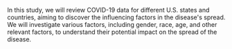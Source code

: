 In this study, we will review COVID-19 data for different U.S. states and countries, aiming to 
discover the influencing factors in the disease's spread. We will investigate various factors, 
including gender, race, age, and other relevant factors, to understand their potential impact on the 
spread of the disease.
